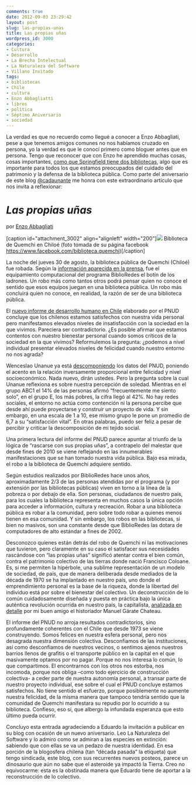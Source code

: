 ```yaml
---
comments: true
date: 2012-09-03 23:29:42
layout: post
slug: las-propias-unas
title: Las propias uñas
wordpress_id: 3000
categories:
- Cultura
- Desarrollo
- La Brecha Intelectual
- La Naturaleza del Software
- Villano Invitado
tags:
- bibliotecas
- Chile
- cultura
- Enzo Abbagliatti
- libros
- política
- Séptimo Aniversario
- sociedad
---
```


La verdad es que no recuerdo como llegué a conocer a Enzo Abbagliati, pese a que tenemos amigos comunes no nos habíamos cruzado en persona, yo la verdad es que le conocí primero como bloguer antes que en persona. Tengo que reconocer que con Enzo he aprendido muchas cosas, cosas importantes, [como que Springfield tiene dos bibliotecas](http://www.slideshare.net/abbagliati/tres-preguntas-para-una-ley-de-bibliotecas-pblicas-en-chile), algo que es importante para todos los que estamos preocupados del cuidado del patrimonio y la defensa de la biblioteca pública. Como parte del aniversario de este blog [@cadaunante](https://twitter.com/cadaunante) me honra con este extraordinario artículo que nos invita a reflexionar:


# **_Las propias uñas_**




por [Enzo Abbagliati](http://www.cadaunadas.net/)




[caption id="attachment_3002" align="alignleft" width="200"][![](http://www.lnds.net/blog/wp-content/uploads/2012/09/bibquemchi.jpg)](http://www.lnds.net/blog/wp-content/uploads/2012/09/bibquemchi.jpg) Biblioteca de Quemchi en Chiloé (foto tomada de su página facebook https://www.facebook.com/biblioteca.quemchi)[/caption]

La noche del jueves 30 de agosto, la biblioteca pública de Quemchi (Chiloé) fue robada. Según la [información aparecida en la prensa](http://www.soychile.cl/Chiloe/Policial/2012/09/01/116292/Antisociales-desvalijaron-biblioteca-publica-de-Quemchi.aspx), fue el equipamiento computacional del programa BiblioRedes el botín de los ladrones. Un robo más como tantos otros podrá pensar quien no conoce el sentido que esos equipos juegan en una biblioteca pública. Un robo más concluirá quien no conoce, en realidad, la razón de ser de una biblioteca pública.

El [nuevo informe de desarrollo humano en Chile](http://www.desarrollohumano.cl/informe-2012/solo_sinopsis.pdf) elaborado por el PNUD concluye que los chilenos estamos satisfechos con nuestra vida personal pero manifestamos elevados niveles de insatisfacción con la sociedad en la que vivimos. Pareciera ser contradictorio. ¿Es posible afirmar que estamos contentos con nuestro bienestar personal cuando somos críticos de la sociedad en la que vivimos? Reformulemos la pregunta: ¿podemos a nivel individual presentar elevados niveles de felicidad cuando nuestro entorno no nos agrada?

Wenceslao Unanue ya está [descomponiendo](http://www.elmostrador.cl/opinion/2012/08/31/una-nueva-cara-de-la-desigualdad-en-chile-pobreza-e-infelicidad/) los datos del PNUD, poniendo el acento en la relación inversamente proporcional entre felicidad y nivel socioeconómico. Nada nuevo, dirán ustedes. Pero la pregunta sobre la cual Unanue reflexiona es sobre nuestra percepción de soledad. Mientras en el grupo ABC1 el 14% de las personas afirmó “frecuentemente me siento solo”, en el grupo E, los más pobres, la cifra llegó al 42%. No hay redes sociales, el entorno no actúa como contención ni la persona percibe que desde ahí puede proyectarse y construir un proyecto de vida. Y sin embargo, en una escala de 1 a 10, ese mismo grupo le pone un promedio de 6,7 a su “satisfacción vital”. En otras palabras, puedo ser feliz a pesar de percibir y criticar la descomposición de mi tejido social.

Una primera lectura del informe del PNUD parece apuntar al triunfo de la lógica de “rascarse con sus propias uñas”, a contrapelo del malestar que desde fines de 2010 se viene reflejando en las innumerables manifestaciones que se han tomado nuestra vida pública. Bajo esa mirada, el robo a la biblioteca de Quemchi adquiere sentido.

Según estudios realizados por BiblioRedes hace unos años, aproximadamente 2/3 de las personas atendidas por el programa (y por extensión por las bibliotecas públicas) viven en torno a la línea de la pobreza o por debajo de ella. Son personas, ciudadanos de nuestro país, para los cuales la biblioteca representa en muchos casos la única opción para acceder a información, cultura y recreación. Robar a una biblioteca pública es robar a la comunidad, pero sobre todo robar a quienes menos tienen en esa comunidad. Y sin embargo, los robos en las bibliotecas, si bien no masivos, son una constante desde que BiblioRedes las dotara de computadores de alto estándar a fines de 2002.

Desconozco quienes están detrás del robo de Quemchi ni las motivaciones que tuvieron, pero claramente en su caso el satisfacer sus necesidades rascándose con “las propias uñas” significó atentar contra el bien común, contra el patrimonio colectivo de las tierras donde nació Francisco Coloane. Es, si me permiten la hipérbole, una sublime representación de un modelo de sociedad, de país, que de manera deliberada desde mediados de la década de 1970 se ha implantado en nuestro país, uno donde el emprendimiento personal es la base de la riqueza, donde la libertad del individuo está por sobre el bienestar del colectivo. Un deconstrucción de lo común cuidadosamente diseñada y puesta en práctica bajo la única auténtica revolución ocurrida en nuestro país, la capitalista, [analizada en detalle](http://filosofiahumanidades.uahurtado.cl/ediciones/la-revolucion-capitalista-en-chile-1973-2003-2/) por mi buen amigo el historiador Manuel Gárate Chateau.

El informe del PNUD no arroja resultados contradictorios, sino profundamente coherentes con el Chile que desde 1973 se viene construyendo. Somos felices en nuestra esfera personal, pero nos desagrada nuestra dimensión colectiva. Desconfiamos de las instituciones, así como desconfiamos de nuestros vecinos, o sentimos ajenos nuestros barrios llenos de grafitis o el transporte público en la capital en el que masivamente optamos por no pagar. Porque no nos interesa lo común, lo que compartimos. El encontrarnos con los otros nos estorba, nos incomoda, porque nos obliga –como todo ejercicio de construcción colectiva- a ceder parte de nuestra autonomía personal, a transar parte de nuestro proyecto individual, ese sobre el cual el PNUD concluye estamos satisfechos. No tiene sentido el esfuerzo, porque posiblemente no aumente nuestra felicidad, de la misma manera que tampoco tendría sentido que la comunidad de Quemchi manifestara su repudio por lo ocurrido a su biblioteca. Confieso, eso sí, que albergo la infundada esperanza que esto último pueda ocurrir.

Concluyo esta entrada agradeciendo a Eduardo la invitación a publicar en su blog con ocasión de un nuevo aniversario. Leo La Naturaleza del Software y lo admiro como se admiran a las especies en extinción: sabiendo que con ellas se va un pedazo de nuestra identidad. En esa porción de la blogosfera chilena (tan “década pasada” la etiqueta) que tengo sindicada, este blog, con sus recurrentes nuevos posteos, parece un dinosaurio que aún no sabe que el asteroide ya impactó la Tierra. Creo no equivocarme: esta es la obstinada manera que Eduardo tiene de aportar a la reconstrucción de lo colectivo.
